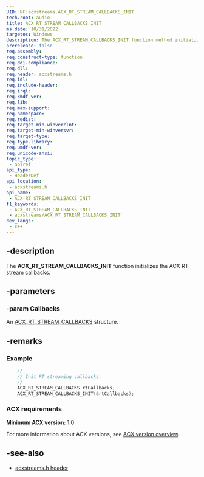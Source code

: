 ```yaml
---
UID: NF:acxstreams.ACX_RT_STREAM_CALLBACKS_INIT
tech.root: audio
title: ACX_RT_STREAM_CALLBACKS_INIT
ms.date: 10/31/2022
targetos: Windows
description: The ACX_RT_STREAM_CALLBACKS_INIT function method initializes the ACX RT stream callbacks. This function is located in the acxstreams header.
prerelease: false
req.assembly: 
req.construct-type: function
req.ddi-compliance: 
req.dll: 
req.header: acxstreams.h
req.idl: 
req.include-header: 
req.irql: 
req.kmdf-ver: 
req.lib: 
req.max-support: 
req.namespace: 
req.redist: 
req.target-min-winverclnt: 
req.target-min-winversvr: 
req.target-type: 
req.type-library: 
req.umdf-ver: 
req.unicode-ansi: 
topic_type:
 - apiref
api_type:
 - HeaderDef 
api_location:
 - acxstreams.h
api_name:
 - ACX_RT_STREAM_CALLBACKS_INIT
f1_keywords:
 - ACX_RT_STREAM_CALLBACKS_INIT
 - acxstreams/ACX_RT_STREAM_CALLBACKS_INIT
dev_langs:
 - c++
---
```


## -description

The **ACX_RT_STREAM_CALLBACKS_INIT** function initializes the ACX RT stream callbacks.

## -parameters

### -param Callbacks

An [ACX_RT_STREAM_CALLBACKS](ns-acxstreams-acx_rt_stream_callbacks.md) structure.

## -remarks

### Example

```cpp
    //
    // Init RT streaming callbacks.
    //
    ACX_RT_STREAM_CALLBACKS rtCallbacks;
    ACX_RT_STREAM_CALLBACKS_INIT(&rtCallbacks);
```

### ACX requirements

**Minimum ACX version:** 1.0

For more information about ACX versions, see [ACX version overview](/windows-hardware/drivers/audio/acx-version-overview).

## -see-also

- [acxstreams.h header](index.md)
